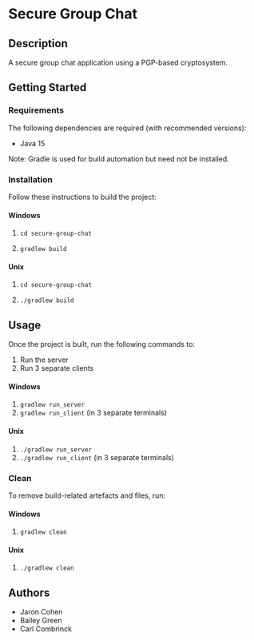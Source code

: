 # Secure Group Chat

## Description

A secure group chat application using a PGP-based cryptosystem.

## Getting Started

### Requirements

The following dependencies are required (with recommended versions):

- Java 15

Note: Gradle is used for build automation but need not be installed.

### Installation

Follow these instructions to build the project:

#### Windows

1. ```cd secure-group-chat```

1. ```gradlew build``` 

#### Unix

1. ```cd secure-group-chat```

1. ```./gradlew build``` 

## Usage

Once the project is built, run the following commands to:

1. Run the server
1. Run 3 separate clients

#### Windows

1. ```gradlew run_server```
1. ```gradlew run_client``` (in 3 separate terminals)

#### Unix

1. ```./gradlew run_server```
1. ```./gradlew run_client``` (in 3 separate terminals)

### Clean

To remove build-related artefacts and files, run:

#### Windows

1. ```gradlew clean```

#### Unix

1. ```./gradlew clean```

## Authors

- Jaron Cohen
- Bailey Green
- Carl Combrinck
